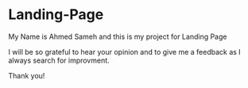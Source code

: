 # Landing-Page


My Name is Ahmed Sameh and this is my project for Landing Page 

I will be so grateful to hear your opinion and to give me a feedback as I always search for improvment.

Thank you!
